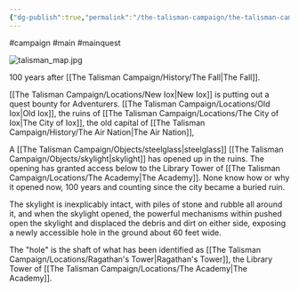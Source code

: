 ```yaml
---
{"dg-publish":true,"permalink":"/the-talisman-campaign/the-talisman-campaign-summary/","tags":["gardenEntry"],"noteIcon":""}
---
```


#campaign #main #mainquest

![talisman_map.jpg](/img/user/The%20Talisman%20Campaign/talisman_map.jpg)

100 years after [[The Talisman Campaign/History/The Fall\|The Fall]].

[[The Talisman Campaign/Locations/New Iox\|New Iox]] is putting out a quest bounty for Adventurers.
[[The Talisman Campaign/Locations/Old Iox\|Old Iox]], the ruins of [[The Talisman Campaign/Locations/The City of Iox\|The City of Iox]], the old capital of [[The Talisman Campaign/History/The Air Nation\|The Air Nation]],  

A [[The Talisman Campaign/Objects/steelglass\|steelglass]] [[The Talisman Campaign/Objects/skylight\|skylight]] has opened up in the ruins.
The opening has granted access below to the Library Tower of [[The Talisman Campaign/Locations/The Academy\|The Academy]]. None know how or why it opened now, 100 years and counting since the city became a buried ruin.

The skylight is inexplicably intact, with piles of stone and rubble all around it, and when the skylight opened, the powerful mechanisms within pushed open the skylight and displaced the debris and dirt on either side, exposing a newly accessible hole in the ground about 60 feet wide.

The "hole" is the shaft of what has been identified as [[The Talisman Campaign/Locations/Ragathan's Tower\|Ragathan's Tower]], the Library Tower of [[The Talisman Campaign/Locations/The Academy\|The Academy]]. 


